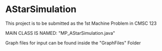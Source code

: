 # AStarSimulation
This project is to be submitted as the 1st Machine Problem in CMSC 123

MAIN CLASS IS NAMED: "MP_AStarSimulation.java"

Graph files for input can be found inside the "GraphFiles" Folder
